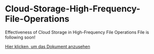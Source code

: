 # Cloud-Storage-High-Frequency-File-Operations
Effectiveness of Cloud Storage in High-Frequency File Operations
File is following soon!

[Hier klicken, um das Dokument anzusehen](main/AksuKanat.pdf)

